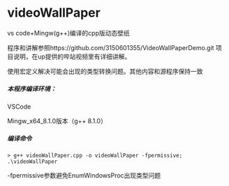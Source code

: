 # videoWallPaper
vs code+Mingw(g++)编译的cpp版动态壁纸

程序和讲解参照https://github.com/3150601355/VideoWallPaperDemo.git 项目说明，在up提供的哔站视频里有详细讲解。

使用宏定义解决可能会出现的类型转换问题。其他内容和源程序保持一致

##### 本程序编译环境：

VSCode

Mingw_x64_8.1.0版本（g++ 8.1.0）

##### 编译命令

`> g++ videoWallPaper.cpp -o videoWallPaper -fpermissive; .\videoWallPaper`

-fpermissive参数避免EnumWindowsProc出现类型问题
